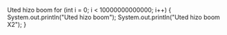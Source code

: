 Uted hizo boom
for (int i = 0; i < 10000000000000; i++)
{
    System.out.println("Uted hizo boom");
    System.out.println("Uted hizo boom X2");
}